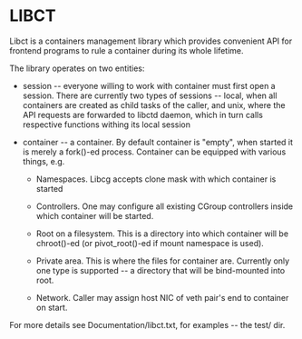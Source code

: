 LIBCT
=====

Libct is a containers management library which provides convenient API for
frontend programs to rule a container during its whole lifetime.

The library operates on two entities:

* session -- everyone willing to work with container must first open a
session. There are currently two types of sessions -- local, when all
containers are created as child tasks of the caller, and unix, where
the API requests are forwarded to libctd daemon, which in turn calls
respective functions withing its local session

* container -- a container. By default container is "empty", when started
it is merely a fork()-ed process. Container can be equipped with various
things, e.g.

  - Namespaces. Libcg accepts clone mask with which container is started

  - Controllers. One may configure all existing CGroup controllers inside
    which container will be started.

  - Root on a filesystem. This is a directory into which container will
    be chroot()-ed (or pivot_root()-ed if mount namespace is used).

  - Private area. This is where the files for container are. Currently
    only one type is supported -- a directory that will be bind-mounted
    into root.

  - Network. Caller may assign host NIC of veth pair's end to container
    on start.


For more details see Documentation/libct.txt, for examples -- the test/ dir.
